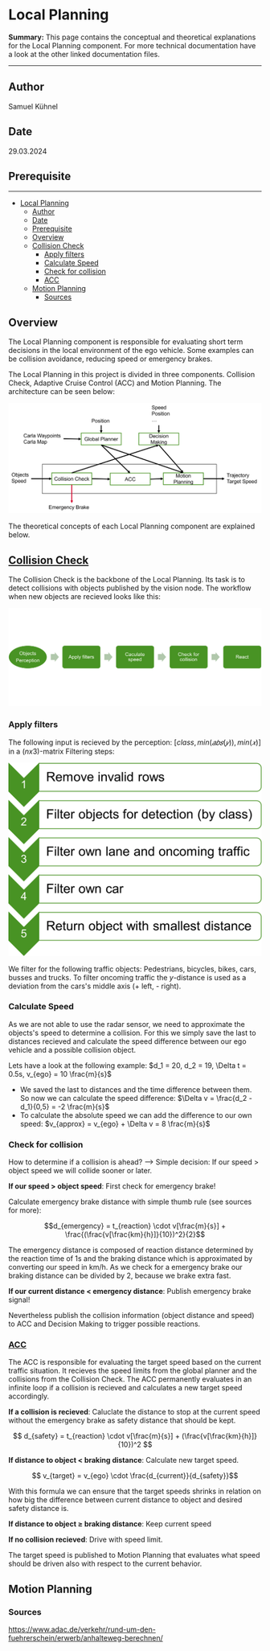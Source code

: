 # Local Planning

**Summary:** This page contains the conceptual and theoretical explanations for the Local Planning component. For more technical documentation have a look at the other linked documentation files.

---

## Author

Samuel Kühnel

## Date

29.03.2024

## Prerequisite

---
<!-- TOC -->
- [Local Planning](#local-planning)
  - [Author](#author)
  - [Date](#date)
  - [Prerequisite](#prerequisite)
  - [Overview](#overview)
  - [Collision Check](#collision-check)
    - [Apply filters](#apply-filters)
    - [Calculate Speed](#calculate-speed)
    - [Check for collision](#check-for-collision)
    - [ACC](#acc)
  - [Motion Planning](#motion-planning)
    - [Sources](#sources)
<!-- TOC -->
## Overview

The Local Planning component is responsible for evaluating short term decisions in the local environment of the ego vehicle. Some examples can be collision avoidance, reducing speed or emergency brakes.

The Local Planning in this project is divided in three components. Collision Check, Adaptive Cruise Control (ACC) and Motion Planning. The architecture can be seen below:

![Planning_architecture.png](../00_assets/planning/Planning_architecture.png)

The theoretical concepts of each Local Planning component are explained below.

## [Collision Check](./Collision_Check.md)

The Collision Check is the backbone of the Local Planning. Its task is to detect collisions with objects published by the vision node. The workflow when new objects are recieved looks like this:

![collision_check.png](../00_assets/planning/collision_check.png)

### Apply filters

The following input is recieved by the perception: $[class, min⁡(𝑎𝑏𝑠(𝑦)), min⁡(𝑥)]$ in a $(nx3)$-matrix
Filtering steps:

![vision_objects_filter_cc.png](../00_assets/planning/vision_objects_filter_cc.png)

We filter for the following traffic objects: Pedestrians, bicycles, bikes, cars, busses and trucks. To filter oncoming traffic the $y$-distance is used as a deviation from the cars's middle axis (+ left, - right).

### Calculate Speed

As we are not able to use the radar sensor, we need to approximate the objects's speed to determine a collision. For this we simply save the last to distances recieved and calculate the speed difference between our ego vehicle and a possible collision object.

Lets have a look at the following example: $d_1 = 20, d_2 = 19, \Delta t = 0.5s, v_{ego} = 10 \frac{m}{s}$

- We saved the last to distances and the time difference between them. So now we can calculate the speed difference: $\Delta v = \frac{d_2 - d_1}{0,5} = -2 \frac{m}{s}$
- To calculate the absolute speed we can add the difference to our own speed: $v_{approx} = v_{ego} + \Delta v = 8 \frac{m}{s}$

### Check for collision

How to determine if a collision is ahead? --> Simple decision: If our speed > object speed we will collide sooner or later.

**If our speed > object speed**: First check for emergency brake!

Calculate emergency brake distance with simple thumb rule (see sources for more):

$$d_{emergency} = t_{reaction} \cdot v[\frac{m}{s}] + \frac{(\frac{v[\frac{km}{h}]}{10})^2}{2}$$

The emergency distance is composed of reaction distance determined by the reaction time of 1s and the braking distance which is approximated by converting our speed in km/h. As we check for a emergency brake our braking distance can be divided by 2, because we brake extra fast.

**If our current distance < emergency distance**: Publish emergency brake signal!

Nevertheless publish the collision information (object distance and speed) to ACC and Decision Making to trigger possible reactions.

### [ACC](./ACC.md)

The ACC is responsible for evaluating the target speed based on the current traffic situation. It recieves the speed limits from the global planner and the collisions from the Collision Check.
The ACC permanently evaluates in an infinite loop if a collision is recieved and calculates a new target speed accordingly.

**If a collision is recieved**: Caluclate the distance to stop at the current speed without the emergency brake as safety distance that should be kept.

$$ d_{safety} = t_{reaction} \cdot v[\frac{m}{s}] + (\frac{v[\frac{km}{h}]}{10})^2 $$

**If distance to object < braking distance**: Calculate new target speed.

$$ v_{target} = v_{ego} \cdot \frac{d_{current}}{d_{safety}}$$

With this formula we can ensure that the target speeds shrinks in relation on how big the difference between current distance to object and desired safety distance is.

**If distance to object $\geq$ braking distance**: Keep current speed

**If no collision recieved**: Drive with speed limit.

The target speed is published to Motion Planning that evaluates what speed should be driven also with respect to the current behavior.

## Motion Planning

### Sources

<https://www.adac.de/verkehr/rund-um-den-fuehrerschein/erwerb/anhalteweg-berechnen/>
